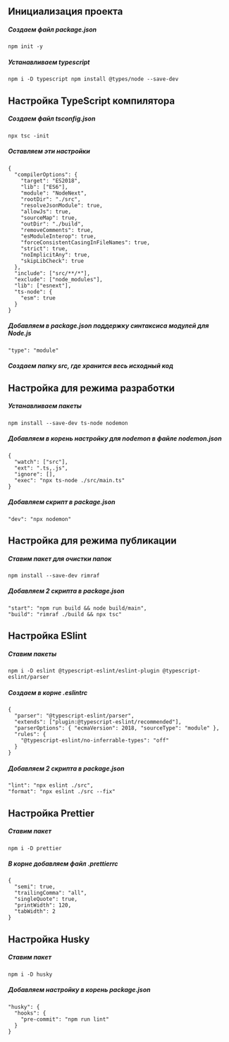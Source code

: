 ## Инициализация проекта
##### Создаем файл package.json
```
npm init -y
```
##### Устанавливаем typescript
```
npm i -D typescript npm install @types/node --save-dev
```
## Настройка TypeScript компилятора
##### Создаем файл tsconfig.json
```
npx tsc -init
```
##### Оставляем эти настройки
```
{
  "compilerOptions": {
    "target": "ES2018",
    "lib": ["ES6"],
    "module": "NodeNext",
    "rootDir": "./src",
    "resolveJsonModule": true,
    "allowJs": true,
    "sourceMap": true,
    "outDir": "./build",
    "removeComments": true,
    "esModuleInterop": true,
    "forceConsistentCasingInFileNames": true,
    "strict": true,
    "noImplicitAny": true,
    "skipLibCheck": true
  },
  "include": ["src/**/*"],
  "exclude": ["node_modules"],
  "lib": ["esnext"],
  "ts-node": {
    "esm": true
  }
}
```

##### Добавляем в package.json поддержку синтаксиса модулей для Node.js
```
"type": "module"
```
##### Создаем папку src, где хранится весь исходный код

## Настройка для режима разработки
##### Устанавливаем пакеты
```
npm install --save-dev ts-node nodemon
```
##### Добавляем в корень настройку для nodemon в файле nodemon.json
```
{
  "watch": ["src"],
  "ext": ".ts,.js",
  "ignore": [],
  "exec": "npx ts-node ./src/main.ts"
}
```
##### Добавляем скрипт в package.json
```
"dev": "npx nodemon"
```
## Настройка для режима публикации
##### Ставим пакет для очистки папок
```
npm install --save-dev rimraf
```
##### Добавляем 2 скрипта в package.json
```
"start": "npm run build && node build/main",
"build": "rimraf ./build && npx tsc"
```
## Настройка ESlint
##### Ставим пакеты
```
npm i -D eslint @typescript-eslint/eslint-plugin @typescript-eslint/parser
```
##### Создаем в корне .eslintrc
```
{
  "parser": "@typescript-eslint/parser",
  "extends": ["plugin:@typescript-eslint/recommended"],
  "parserOptions": { "ecmaVersion": 2018, "sourceType": "module" },
  "rules": {
    "@typescript-eslint/no-inferrable-types": "off"
  }
}
```
##### Добавляем 2 скрипта в package.json
```
"lint": "npx eslint ./src",
"format": "npx eslint ./src --fix"
```
## Настройка Prettier
##### Ставим пакет
```
npm i -D prettier
```
##### В корне добавляем файл .prettierrc
```
{
  "semi": true,
  "trailingComma": "all",
  "singleQuote": true,
  "printWidth": 120,
  "tabWidth": 2
}
```
## Настройка Husky
##### Ставим пакет
```
npm i -D husky
```
##### Добавляем настройку в корень package.json
```
"husky": {
  "hooks": {
    "pre-commit": "npm run lint"
  }
}
```